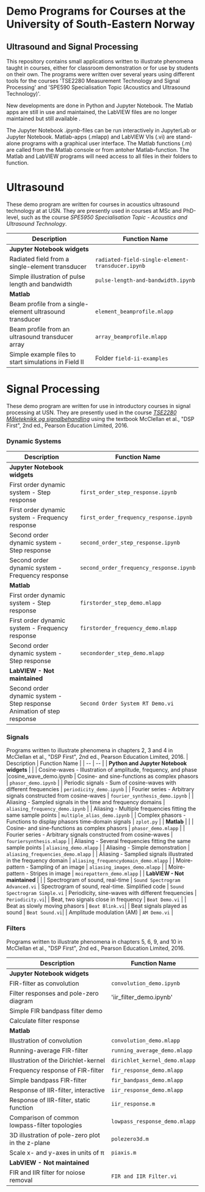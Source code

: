 # Demo Programs for Courses at the University of South-Eastern Norway

## Ultrasound and Signal Processing

This repository contains small applications written to illustrate phenomena taught in courses, either for classroom demonstration or for use by students on their own. 
The programs were written over several years using different tools for the courses 'TSE2280 Measurement Technology and Signal Processing' and 'SPE590 Specialisation Topic (Acoustics and Ultrasound Technology)'.

New developments are done in Python and Jupyter Notebook. The Matlab apps are still in use and maintained, the LabVIEW files are no longer maintained but still available .

The Jupyter Notebook *.ipynb*-files can be run interactively in JupyterLab or Jupyter Notebook.
 Matlab-apps (.mlapp)  and LabVIEW VIs (.vi) are stand-alone programs with a graphical user interface.
The Matlab functions (.m) are called from the Matlab console or from antoher Matlab-function.
The Matlab and LabVIEW programs will need access to all files in their folders to function.


#  Ultrasound
These demo program are written for courses in acoustics  ultrasound technology at at USN. They are presently used in courses at MSc and PhD-level, such as the course *SPE5950 Specialisation Topic - Acoustics and Ultrasound Technology*.

| Description  | Function Name | 
| -- | -- |
| **Jupyter Notebook widgets** | | 
| Radiated field from a single-element transducer             |  `radiated-field-single-element-transducer.ipynb` |
| Simple illustration of pulse length and bandwidth           | `pulse-length-and-bandwidth.ipynb` |
|  **Matlab** | |
| Beam profile from a single-element ultrasound transducer    | `element_beamprofile.mlapp` |
| Beam profile from an ultrasound transducer array            | `array_beamprofile.mlapp`  |
| Simple example files to start simulations in Field II       |  Folder `field-ii-examples`   |
  
# Signal Processing
These demo program are written for use in introductory courses in signal processing at USN. They are presently used in the course [*TSE2280 Måleteknikk og signalbehandling*](https://www.usn.no/studier/studie-og-emneplaner/#/emne/TSE2280_1_2024_V%C3%85R) using the textbook  McClellan et al., "DSP First", 2nd ed., Pearson Education Limited, 2016.

### Dynamic Systems
| Description  | Function Name | 
| -- | -- |
| **Jupyter Notebook widgets** | | 
| First order dynamic system - Step response         |  `first_order_step_response.ipynb` |
| First order dynamic system - Frequency response    |  `first_order_frequency_response.ipynb` |
| Second order dynamic system - Step response        |  `second_order_step_response.ipynb` |
| Second order dynamic system - Frequency response   |  `second_order_frequency_response.ipynb` |
| **Matlab** | | |
| First order dynamic system - Step response         | `firstorder_step_demo.mlapp` |
| First order dynamic system - Frequency response    | `firstorder_frequency_demo.mlapp` |
| Second order dynamic system - Step response        | `secondorder_step_demo.mlapp` |
| **LabVIEW - Not maintained** | |
| Second order dynamic system - Step response Animation of step response  | `Second Order System RT Demo.vi` |

### Signals 
Programs written to illustrate phenomena in chapters 2, 3 and 4 in McClellan et al., "DSP First", 2nd ed., Pearson Education Limited, 2016.
| Description  | Function Name | 
| -- | -- |
| **Python and Jupyter Notebook widgets** | | 
| Cosine-waves - Illustration of amplitude, frequency, and phase |cosine_wave_demo.ipynb
| Cosine- and sine-functions as complex phasors  | `phasor_demo.ipynb` |
| Periodic signals - Sum of cosine-waves with different frequencies  | `periodicity_demo.ipynb` |
| Fourier series - Arbitrary signals constructed from cosine-waves | `fourier_synthesis_demo.ipynb` |
| Aliasing - Sampled signals in the time and frequency domains  | `aliasing_frequency_demo.ipynb` |
| Aliasing - Multiple frequencies fitting the same sample points   | `multiple_alias_demo.ipynb` |
| Complex phasors - Functions to display phasors time-domain signals | `zplot.py` |
| **Matlab** | | 
| Cosine- and sine-functions as complex phasors | `phasor_demo.mlapp` |
| Fourier series - Arbitrary signals constructed from cosine-waves   | `fouriersynthesis.mlapp` |
| Aliasing - Several frequencies fitting the same sample points   | `aliasing_demo.mlapp` |
| Aliasing - Simple demonstration                               | `aliasing_frequencies_demo.mlapp` |
| Aliasing - Samplied signals illustrated in the frequency domain      | `aliasing_frequencydomain_demo.mlapp` |
| Moire-pattern - Sampling of an image                            | `aliasing_images_demo.mlapp` |
| Moire-pattern - Stripes in image                                | `moirepattern_demo.mlapp` |
| **LabVIEW - Not maintained** | | 
| Spectrogram of sound, real-time                                | `Sound Spectrogram Advanced.vi`
| Spectrogram of sound, real-time. Simplified code               | `Sound Spectrogram Simple.vi`
| Periodicity, sine-waves with different frequencies             | `Periodicity.vi`|
| Beat, two signals close in frequency            | `Beat Demo.vi` |
| Beat as slowly moving phasors                   |  `Beat Blink.vi`|
| Beat signals played as sound                    |  `Beat Sound.vi`|
| Amplitude modulation (AM)                       |  `AM Demo.vi` |

### Filters
Programs written to illustrate phenomena in chapters 5, 6, 9, and 10 in McClellan et al., "DSP First", 2nd ed., Pearson Education Limited, 2016.

| Description  | Function Name | 
| -- | -- |
| **Jupyter Notebook widgets** | | 
| FIR-filter as convolution                         | `convolution_demo.ipynb` |
| Filter responses and pole-zero diagram            |'iir_filter_demo.ipynb'|
| Simple FIR bandpass filter demo |                 |'simple_bandpass_fir_demo.ipynb'|
| Calculate filter response|                        |'filter_response.py'|
| **Matlab** | |
| Illustration of convolution                       | `convolution_demo.mlapp` |
| Running-average FIR-filter                        | `running_average_demo.mlapp` |
| Illustration of the Dirichlet-kernel              |  `dirichlet_kernel_demo.mlapp` |
| Frequency response of FIR-filter                  | `fir_response_demo.mlapp` |
| Simple bandpass FIR-filter                        | `fir_bandpass_demo.mlapp` |
| Response of IIR-filter, interactive               | `iir_response_demo.mlapp`  |
| Response of IIR-filter, static function           | `iir_response.m`  |
| Comparison of common lowpass-filter topologies    | `lowpass_response_demo.mlapp` |
| 3D illustration of pole-zero plot in the z-plane  |  `polezero3d.m` |
| Scale x- and y-axes in units of &pi;              | `piaxis.m` |
| **LabVIEW - Not maintained** | | 
| FIR and IIR filter for noiose removal           | `FIR and IIR Filter.vi`|

